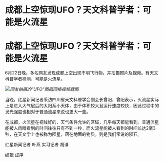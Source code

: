 # 成都上空惊现UFO？天文科普学者：可能是火流星

# 成都上空惊现UFO？天文科普学者：可能是火流星

6月22日晚，多名网友发现成都上空出现不明飞行物，并拍摄照片及视频。有天文科普学者猜测，可能是火流星。

![](https://inews.gtimg.com/om_bt/OSXjnY4tU8ty5VGG1TnhC5yrfBvvIT_NWZimu8eB0_LnQAA/1000)_网友拍摄的“UFO”图据网络视频截图_

当晚，红星新闻记者采访四川省天文科普学会副会长曾阳，曾阳表示，火流星实际上是进入大气层后的太阳系小天体，由于体积较大且运行速度较快，因此过程中的发光强度也相对于普通流星来说也更大一些。

在成都，火流星在视线好的、天气条件允许的区域，几乎每天都能看到。普通流星能被人肉眼看到的时间往往只有不到一秒，而火流星能被人看到的时间长达2至3秒，在天文学上也被称为陨星，落在地面的物质，则是我们常说的陨石。

红星新闻记者 叶燕 实习记者 胡谦

编辑 成序

